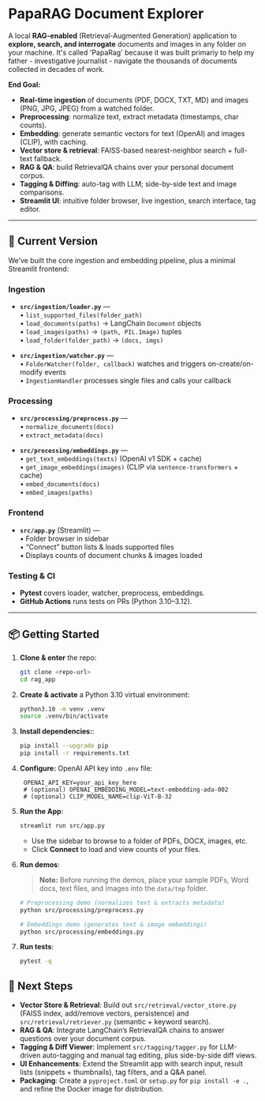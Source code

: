 # PapaRAG Document Explorer

A local **RAG-enabled** (Retrieval-Augmented Generation) application to **explore, search, and interrogate** documents and images in any folder on your machine. It's called 'PapaRag' because it was built primariy to help my father - investigative journalist - navigate the thousands of documents collected in decades of work.

**End Goal:**  
- **Real-time ingestion** of documents (PDF, DOCX, TXT, MD) and images (PNG, JPG, JPEG) from a watched folder.  
- **Preprocessing**: normalize text, extract metadata (timestamps, char counts).  
- **Embedding**: generate semantic vectors for text (OpenAI) and images (CLIP), with caching.  
- **Vector store & retrieval**: FAISS-based nearest-neighbor search + full-text fallback.  
- **RAG & QA**: build RetrievalQA chains over your personal document corpus.  
- **Tagging & Diffing**: auto-tag with LLM; side-by-side text and image comparisons.  
- **Streamlit UI**: intuitive folder browser, live ingestion, search interface, tag editor.  

---

## 🚀 Current Version

We’ve built the core ingestion and embedding pipeline, plus a minimal Streamlit frontend:

### Ingestion
- **`src/ingestion/loader.py`** —  
  • `list_supported_files(folder_path)`  
  • `load_documents(paths)` → LangChain `Document` objects  
  • `load_images(paths)` → `(path, PIL.Image)` tuples  
  • `load_folder(folder_path)` → `(docs, imgs)`

- **`src/ingestion/watcher.py`** —  
  • `FolderWatcher(folder, callback)` watches and triggers on-create/on-modify events  
  • `IngestionHandler` processes single files and calls your callback  

### Processing
- **`src/processing/preprocess.py`** —  
  • `normalize_documents(docs)`  
  • `extract_metadata(docs)`

- **`src/processing/embeddings.py`** —  
  • `get_text_embeddings(texts)` (OpenAI v1 SDK + cache)  
  • `get_image_embeddings(images)` (CLIP via `sentence-transformers` + cache)  
  • `embed_documents(docs)`  
  • `embed_images(paths)`

### Frontend
- **`src/app.py`** (Streamlit) —  
  • Folder browser in sidebar  
  • “Connect” button lists & loads supported files  
  • Displays counts of document chunks & images loaded

### Testing & CI
- **Pytest** covers loader, watcher, preprocess, embeddings.  
- **GitHub Actions** runs tests on PRs (Python 3.10–3.12).  

---

## 📦 Getting Started

1. **Clone & enter** the repo:  
   ```bash
   git clone <repo-url>
   cd rag_app
   ```

2. **Create & activate** a Python 3.10 virtual environment:  
   ```bash
   python3.10 -m venv .venv
   source .venv/bin/activate
   ```
   
3. **Install dependencies:**:  
   ```bash
   pip install --upgrade pip
   pip install -r requirements.txt
   ```

4. **Configure:** OpenAI API key into `.env` file:  
   ```dotenv
    OPENAI_API_KEY=your_api_key_here
    # (optional) OPENAI_EMBEDDING_MODEL=text-embedding-ada-002
    # (optional) CLIP_MODEL_NAME=clip-ViT-B-32
    ```

5. **Run the App**:
    ```bash 
    streamlit run src/app.py
    ```
    - Use the sidebar to browse to a folder of PDFs, DOCX, images, etc.
    - Click **Connect** to load and view counts of your files.

6. **Run demos**:
    > **Note:** Before running the demos, place your sample PDFs, Word docs, text files, and images into the `data/tmp` folder.

    ```bash
    # Preprocessing demo (normalizes text & extracts metadata)
    python src/processing/preprocess.py

    # Embeddings demo (generates text & image embeddings)
    python src/processing/embeddings.py
    ```
7. **Run tests**:
    ```bash
    pytest -q
    ```

## 🔭 Next Steps

- **Vector Store & Retrieval**: Build out `src/retrieval/vector_store.py` (FAISS index, add/remove vectors, persistence) and `src/retrieval/retriever.py` (semantic + keyword search).
- **RAG & QA**: Integrate LangChain’s RetrievalQA chains to answer questions over your document corpus.
- **Tagging & Diff Viewer**: Implement `src/tagging/tagger.py` for LLM-driven auto-tagging and manual tag editing, plus side-by-side diff views.
- **UI Enhancements**: Extend the Streamlit app with search input, result lists (snippets + thumbnails), tag filters, and a Q&A panel.
- **Packaging**: Create a `pyproject.toml` or `setup.py` for `pip install -e .`, and refine the Docker image for distribution.





